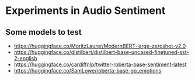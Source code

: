 # Experiments in Audio Sentiment

## Some models to test
- https://huggingface.co/MoritzLaurer/ModernBERT-large-zeroshot-v2.0
- https://huggingface.co/distilbert/distilbert-base-uncased-finetuned-sst-2-english
- https://huggingface.co/cardiffnlp/twitter-roberta-base-sentiment-latest
- https://huggingface.co/SamLowe/roberta-base-go_emotions
